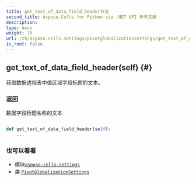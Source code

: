```yaml
---
title: get_text_of_data_field_header方法
second_title: Aspose.Cells for Python via .NET API 参考文献
description:
type: docs
weight: 70
url: /zh/aspose.cells.settings/pivotglobalizationsettings/get_text_of_data_field_header/
is_root: false
---
```

##  get_text_of_data_field_header(self) {#}
获取数据透视表中值区域字段标题的文本。


### 返回

数据字段标题名称的文本


```python

def get_text_of_data_field_header(self):
    ...
```





### 也可以看看
* 模块[`aspose.cells.settings`](../../)
* 类 [`PivotGlobalizationSettings`](/cells/python-net/zh/aspose.cells.settings/pivotglobalizationsettings)
